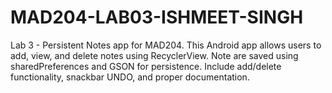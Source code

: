 # MAD204-LAB03-ISHMEET-SINGH
Lab 3 - Persistent Notes app for MAD204. This Android app allows users to add, view, and delete notes using RecyclerView. Note are saved using sharedPreferences and GSON for persistence. Include add/delete functionality, snackbar UNDO, and proper documentation.
